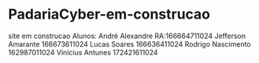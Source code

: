 # PadariaCyber-em-construcao
site em construcao
Alunos:  André Alexandre       RA:166664711024 
         Jefferson Amarante       166673611024
         Lucas Soares             166636411024
         Rodrigo Nascimento       162987011024
         Vinícius Antunes         172421611024
